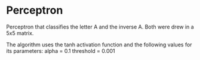 # Perceptron

Perceptron that classifies the letter A and the inverse A. Both were drew in a 5x5 matrix.

The algorithm uses the tanh activation function and the following values for its parameters: alpha = 0.1 threshold = 0.001
